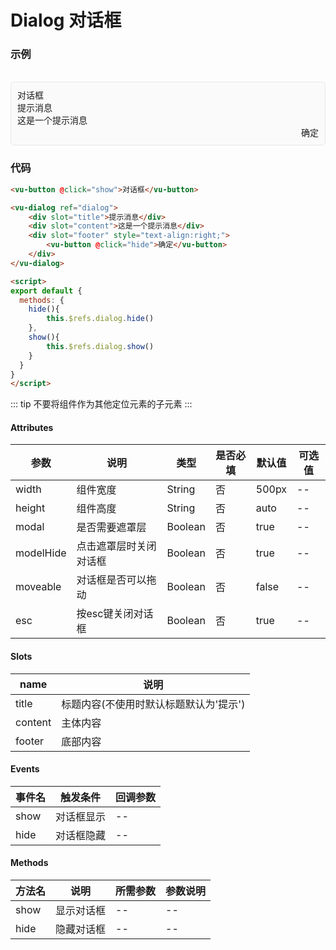 # Dialog 对话框

### 示例

<br>
<div style="border:1px solid #e4e7ed;border-radius:5px;padding:10px;background-color:#FAFAFA;">
    <vu-button @click="show">对话框</vu-button>
    <vu-dialog ref="dialog">
      <div slot="title">提示消息</div> 
      <div slot="content">这是一个提示消息</div>
      <div slot="footer" style="text-align:right;">
        <vu-button @click="hide">确定</vu-button>
      </div>
    </vu-dialog>
</div>

<script>
export default {
  methods: {
    hide(){
        this.$refs.dialog.hide()
    },
    show(){
        this.$refs.dialog.show()
    }
  }
}
</script>

### 代码
```html
<vu-button @click="show">对话框</vu-button>

<vu-dialog ref="dialog">
    <div slot="title">提示消息</div> 
    <div slot="content">这是一个提示消息</div>
    <div slot="footer" style="text-align:right;">
        <vu-button @click="hide">确定</vu-button>
    </div>
</vu-dialog>

<script>
export default {
  methods: {
    hide(){
        this.$refs.dialog.hide()
    },
    show(){
        this.$refs.dialog.show()
    }
  }
}
</script>
```

::: tip
不要将组件作为其他定位元素的子元素
:::

#### Attributes
| 参数 | 说明 | 类型 | 是否必填 | 默认值 | 可选值 |
| ---  | --- | ---  | ---      | ---   | ---   |
| width | 组件宽度 | String | 否 | 500px | -- |
| height | 组件高度 | String | 否 | auto | -- |
| modal | 是否需要遮罩层 | Boolean | 否 | true | -- |
| modelHide | 点击遮罩层时关闭对话框 | Boolean | 否 | true | -- |
| moveable | 对话框是否可以拖动 | Boolean | 否 | false | -- |
| esc | 按esc键关闭对话框 | Boolean | 否 | true | -- |

#### Slots
| name | 说明 |
|  ---  | ---  |
| title | 标题内容(不使用时默认标题默认为'提示') |
| content | 主体内容 |
| footer | 底部内容 |


#### Events
| 事件名 | 触发条件 | 回调参数 |
|  ---  | ---  | ---  | 
| show | 对话框显示 | -- |
| hide | 对话框隐藏 | -- |


#### Methods
| 方法名 | 说明 | 所需参数 | 参数说明 |
|  ---  | ---  | ---  | --- |
| show | 显示对话框 | --  | -- |
| hide | 隐藏对话框 | --  | -- |
